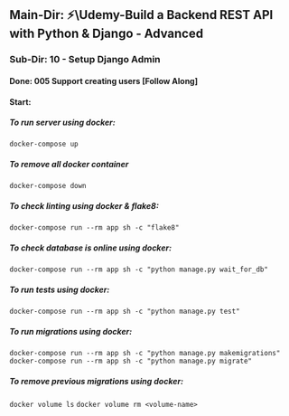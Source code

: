 ## Main-Dir: ⚡\Udemy-Build a Backend REST API with Python & Django - Advanced

### Sub-Dir: 10 - Setup Django Admin

#### Done: 005 Support creating users [Follow Along]

#### Start:

##### To run server using docker:

`docker-compose up`

##### To remove all docker container

`docker-compose down`

##### To check linting using docker & flake8:

`docker-compose run --rm app sh -c "flake8"`

##### To check database is online using docker:

`docker-compose run --rm app sh -c "python manage.py wait_for_db"`

##### To run tests using docker:

`docker-compose run --rm app sh -c "python manage.py test"`

##### To run migrations using docker:

`docker-compose run --rm app sh -c "python manage.py makemigrations"`
`docker-compose run --rm app sh -c "python manage.py migrate"`

##### To remove previous migrations using docker:

`docker volume ls`
`docker volume rm <volume-name>`
